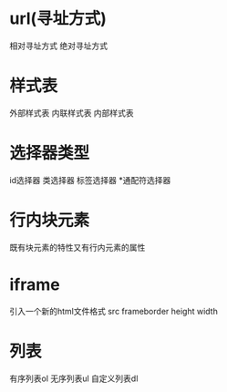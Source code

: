# url(寻址方式)
相对寻址方式
绝对寻址方式
# 样式表
外部样式表
内联样式表
内部样式表
# 选择器类型
id选择器
类选择器
标签选择器
*通配符选择器
# 行内块元素
既有块元素的特性又有行内元素的属性
# iframe
引入一个新的html文件格式
src frameborder
height width
# 列表
有序列表ol
无序列表ul
自定义列表dl